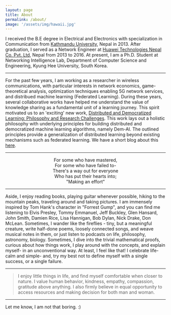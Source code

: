 ```yaml
---
layout: page
title: About
permalink: /about/
image: '/assets/img/hawaii.jpg'
---
```


I received the B.E degree in Electrical and Electronics with specialization in Communication from <a href="https://ku.edu.np/" target="_blank"> Kathmandu University</a>, Nepal in 2013. After graduation, I served as a Network Engineer at <a href="https://www.huawei.com/en/" target="_blank">Huawei Technologies Nepal Co. Pvt. Ltd</a>, Nepal from 2013 to 2016. At present, I am a Ph.D. Student at Networking Intelligence Lab, Department of Computer Science and Engineering, Kyung Hee University, South Korea.

***
For the past few years, I am working as a researcher in wireless communications, with particular interests in network economics, game-theoretical analysis, optimization techniques enabling 5G network services, and distribued machine learning (Federated Learning). During these years, several collaborative works have helped me understand the value of knowledge sharing as a fundamental unit of a learning journey. This spirit motivated us to an 'exciting' new work, <a href="https://arxiv.org/abs/2003.09301" target="_blank">Distributed and Democratized Learning: Philosophy and Research Challenges</a>. This work lays out a holistic philosophy with underlying principles for building distributed and democratized machine learning algorithms, namely Dem-AI. The outlined principles provide a generalization of distributed learning beyond existing mechanisms such as federated learning. We have a short blog about this <a href="https://medium.com/@shashir101/distributed-and-democratized-learning-philosophy-and-research-challenges-4ef156ed42ca" target="_blank">here</a>. 

***
<center>For some who have mastered,</center>  
<center>For some who have failed to-</center>  
<center>There's a way out for everyone</center>   
<center>Who has put their hearts into;</center>  
<center>"Making an effort"</center> 


***
Aside, I enjoy reading books, playing guitar whenever possible, hiking to the mountain peaks, traveling around and taking pictures. I am immensely inspired by Tom Hank's character in "Forrest Gump", and you can find me listening to Elvis Presley, Tommy Emmanuel, Jeff Buckley, Glen Hansard, John Smith, Damien Rice, Lisa Hannigan, Bob Dylan, Nick Drake, Don McLean. Sometimes, I wander like the fireflies - tiny, but a meaningful creature, write half-done poems, loosely connected songs, and weave musical notes in them, or just listen to podcasts on life, philosophy, astronomy, biology. Sometimes, I dive into the trivial mathematical proofs, curious about how things work, I play around with the concepts, and explain myself- in an unconventional way. At least, I feel like that! I celebrate life- calm and simple- and, try my best not to define myself with a single success, or a single failure.

***
> I enjoy little things in life, and find myself comfortable when closer to nature.
> I value human behavior, kindness, empathy, compassion, gratitude above anything.
> I also firmly believe in equal opportunity to access resources and making decision for both man and woman.

***
Let me know, I am not that boring. :)
